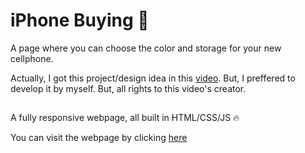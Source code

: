 # iPhone Buying :shopping_cart:

A page where you can choose the color and storage for your new cellphone.

Actually, I got this project/design idea in this [video](https://www.youtube.com/watch?v=9OkD6OgCNqk&t=46s). But, I preffered to develop it by myself. But, all rights to this video's creator.

## 

A fully responsive webpage, all built in HTML/CSS/JS :fire:

You can visit the webpage by clicking [here](https//:anewcellphone.netlify.app) 

